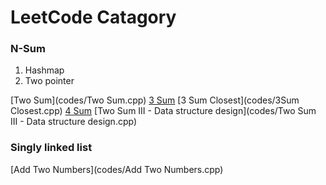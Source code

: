 LeetCode Catagory
========

### N-Sum

1. Hashmap
2. Two pointer

[Two Sum](codes/Two Sum.cpp)
[3 Sum](codes/3Sum.cpp)
[3 Sum Closest](codes/3Sum Closest.cpp)
[4 Sum](codes/4Sum.cpp)
[Two Sum III - Data structure design](codes/Two Sum III - Data structure design.cpp)

### Singly linked list

[Add Two Numbers](codes/Add Two Numbers.cpp)
